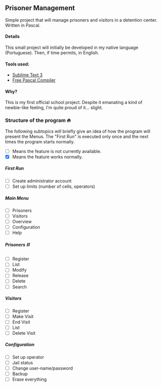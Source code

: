 ## Prisoner Management
 Simple project that will manage prisoners and visitors in a detention center. Written in Pascal.


#### Details
This small project will initially be developed in my native language (Portuguese). Then, if time permits, in English.

#### Tools used:
- [Sublime Text 3](https://www.sublimetext.com/3)
- [Free Pascal Compiler](https://www.freepascal.org/download.var)

#### Why?
This is my first official school project. Despite it emanating a kind of newbie-like feeling, I'm quite proud of it... slight.

### Structure of the program :fire:
The following subtopics will briefly give an idea of how the program will present the Menus. The "First Run" is executed only once and the next times the program starts normally. 
- [ ] Means the feature is not currently available.
- [x] Means the feature works normally. 

##### First Run
- [ ] Create administrator account
- [ ] Set up limits (number of cells, operators)

##### Main Menu
- [ ] Prisoners
- [ ] Visitors
- [ ] Overview
- [ ] Configuration
- [ ] Help

##### Prisoners :chains:
- [ ] Register
- [ ] List
- [ ] Modify
- [ ] Release
- [ ] Delete
- [ ] Search

##### Visitors
- [ ] Register
- [ ] Make Visit
- [ ] End Visit
- [ ] List
- [ ] Delete Visit

##### Configuration
- [ ] Set up operator 
- [ ] Jail status 
- [ ] Change user-name/password
- [ ] Backup
- [ ] Erase everything